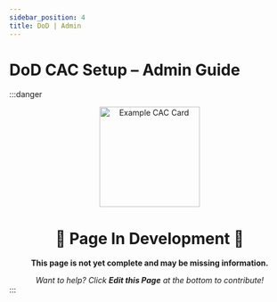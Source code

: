 ```yaml
---
sidebar_position: 4
title: DoD | Admin
---
```


# DoD CAC Setup – Admin Guide

:::danger
<div align="center">

<img src="/img/page_construction.webp" alt="Example CAC Card" width="180" />

# 🚧 Page In Development 🚧

**This page is not yet complete and may be missing information.**

<em>
Want to help? Click <strong>Edit this Page</strong> at the bottom to contribute!
</em>

</div>
:::